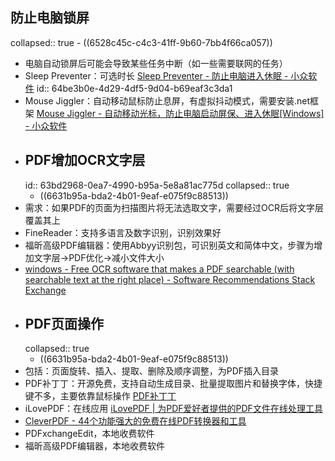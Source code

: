 ## 防止电脑锁屏
collapsed:: true
	- ((6528c45c-c4c3-41ff-9b60-7bb4f66ca057))
- 电脑自动锁屏后可能会导致某些任务中断（如一些需要联网的任务）
- Sleep Preventer：可选时长 [Sleep Preventer - 防止电脑进入休眠 - 小众软件](https://www.appinn.com/sleep-preventer/)
  id:: 64be3b0e-4d29-4df5-9d04-b69eaf3c3da1
- Mouse Jiggler：自动移动鼠标防止息屏，有虚拟抖动模式，需要安装.net框架 [Mouse Jiggler - 自动移动光标，防止电脑启动屏保、进入休眠[Windows] - 小众软件](https://www.appinn.com/mouse-jiggler-2/)
- ## PDF增加OCR文字层
  id:: 63bd2968-0ea7-4990-b95a-5e8a81ac775d
  collapsed:: true
	- ((6631b95a-bda2-4b01-9eaf-e075f9c88513))
- 需求：如果PDF的页面为扫描图片将无法选取文字，需要经过OCR后将文字层覆盖其上
- FineReader：支持多语言及数字识别，识别效果好
- 福昕高级PDF编辑器：使用Abbyy识别包，可识别英文和简体中文，步骤为增加文字层->PDF优化->减小文件大小
- [windows - Free OCR software that makes a PDF searchable (with searchable text at the right place) - Software Recommendations Stack Exchange](https://softwarerecs.stackexchange.com/questions/3412/free-ocr-software-that-makes-a-pdf-searchable-with-searchable-text-at-the-right)
- ## PDF页面操作
  collapsed:: true
	- ((6631b95a-bda2-4b01-9eaf-e075f9c88513))
- 包括：页面旋转、插入、提取、删除及顺序调整，为PDF插入目录
- PDF补丁丁：开源免费，支持自动生成目录、批量提取图片和替换字体，快捷键不多，主要依靠鼠标操作 [PDF补丁丁](https://www.cnblogs.com/pdfpatcher/)
- iLovePDF：在线应用 [iLovePDF | 为PDF爱好者提供的PDF文件在线处理工具](https://www.ilovepdf.com/zh-cn)
- [CleverPDF - 44个功能强大的免费在线PDF转换器和工具](https://www.cleverpdf.com/cn)
- PDFxchangeEdit，本地收费软件
- 福昕高级PDF编辑器，本地收费软件